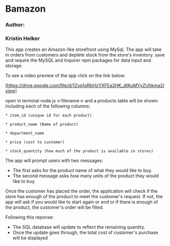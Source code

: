 # Bamazon 
 
### Author:

### Kristin Helker

This app creates an Amazon-like storefront using MySql. The app will take in orders from customers and deplete stock from the store's inventory. 
save and require the MySQL and Inquirer npm packages for data input and storage.

To see a video preview of the app click on the link below:


   [https://drive.google.com/file/d/1Zvq1oRbHzYXFEa2HK_dtKuMYyZUhkma2/view]

open in terminal node.js <-filename-> and a products table will be shown including each of the following columns:


    * item_id (unique id for each product)

    * product_name (Name of product)

    * department_name

    * price (cost to customer)

    * stock_quantity (how much of the product is available in stores)


The app will prompt users with two messages:

   * The first asks for the product name of what they would like to buy.
   * The second message asks how many units of the product they would like to buy.

Once the customer has placed the order, the application will check if the store has enough of the product to meet the customer's request. If not, the app will ask if you would like to start again or end or if there is enough of the product, the customer's order will be filled.
 
Following this reponse:
   *  The SQL database will update to reflect the remaining quantity.
   *  Once the update goes through, the total cost of customer's purchase will be displayed
